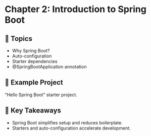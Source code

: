 # Chapter 2: Introduction to Spring Boot

## 📖 Topics
- Why Spring Boot?
- Auto-configuration
- Starter dependencies
- @SpringBootApplication annotation

## 🚀 Example Project
“Hello Spring Boot” starter project.

## 📝 Key Takeaways
- Spring Boot simplifies setup and reduces boilerplate.
- Starters and auto-configuration accelerate development.